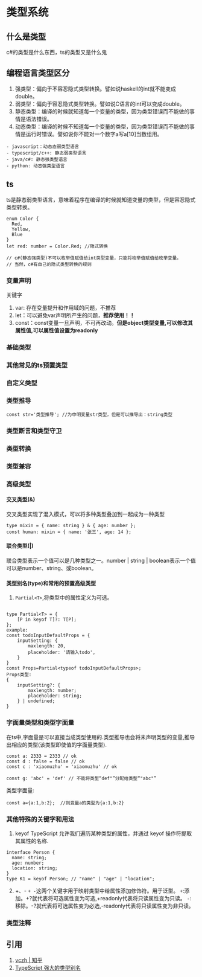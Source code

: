 # 类型系统

## 什么是类型
c#的类型是什么东西，ts的类型又是什么鬼

## 编程语言类型区分
1. 强类型：偏向于不容忍隐式类型转换。譬如说haskell的int就不能变成double。
2. 弱类型：偏向于容忍隐式类型转换。譬如说C语言的int可以变成double。
3. 静态类型：编译的时候就知道每一个变量的类型，因为类型错误而不能做的事情是语法错误。
4. 动态类型：编译的时候不知道每一个变量的类型，因为类型错误而不能做的事情是运行时错误。譬如说你不能对一个数字a写a[10]当数组用。

```dotnetcli
- javascript：动态态弱类型语言
- typescript/c++: 静态弱类型语言
- java/c#: 静态强类型语言
- python: 动态强类型语言
```

## ts
ts是静态弱类型语言，意味着程序在编译的时候就知道变量的类型，但是容忍隐式类型转换。

```dotnetcli
enum Color {
  Red,
  Yellow,
  Blue
}
let red: number = Color.Red; //隐式转换

// c#(静态强类型)不可以枚举值赋值给int类型变量，只能将枚举值赋值给枚举变量。
// 当然，c#有自己的隐式类型转换的规则
```

### 变量声明
关键字
1. var: 存在变量提升和作用域的问题，不推荐
2. let：可以避免var声明所产生的问题，**推荐使用！！**
3. const：const变量一旦声明，不可再改动。**但是object类型变量,可以修改其属性值,可以属性值设置为readonly**

### 基础类型

### 其他常见的ts预置类型

### 自定义类型

### 类型推导
```dotnetcli
const str='类型推导'; //为申明变量str类型，但是可以推导出：string类型
```
### 类型断言和类型守卫

### 类型转换

### 类型兼容

### 高级类型

#### 交叉类型(&)
交叉类型实现了混入模式，可以将多种类型叠加到一起成为一种类型
```dotnetcli
type mixin = { name: string } & { age: number };
const human: mixin = { name: '张三', age: 14 };
```

#### 联合类型(|)
联合类型表示一个值可以是几种类型之一。number | string | boolean表示一个值可以是number、string、或boolean。

#### 类型别名(type)和常用的预置高级类型

 1. `Partial<T>`,将类型中的属性定义为可选。
```dotnetcli

type Partial<T> = {
    [P in keyof T]?: T[P];
};
example:
const todoInputDefaultProps = {
    inputSetting: {
        maxlength: 20,
        placeholder: '请输入todo',
    }
}
const Props=Partial<typeof todoInputDefaultProps>;
Props类型:
{
    inputSetting?: {
        maxlength: number;
        placeholder: string;
    } | undefined;
}
```
### 字面量类型和类型字面量
在ts中,字面量是可以直接当成类型使用的.类型推导也会将未声明类型的变量,推导出相应的类型(该类型即使值的字面量类型).
```dotnetcli
const a: 2333 = 2333 // ok
const d : false = false // ok
const c : 'xiaomuzhu' = 'xiaomuzhu' // ok

const g: 'abc' = 'def' // 不能将类型“def"”分配给类型“"abc"”
```
类型字面量:
```dotnetcli
const a={a:1,b:2};  //则变量a的类型为{a:1,b:2}
```

### 其他特殊的关键字和用法
1. keyof
TypeScript 允许我们遍历某种类型的属性，并通过 keyof 操作符提取其属性的名称.
```dotnetcli
interface Person {
  name: string;
  age: number;
  location: string;
}
type K1 = keyof Person; // "name" | "age" | "location";
```
2. +、-
`+ -`这两个关键字用于映射类型中给属性添加修饰符。用于泛型。
`+`:添加。+?就代表将可选属性变为可选,+readonly代表将只读属性变为只读。
`-`:移除。-?就代表将可选属性变为必选,-readonly代表将只读属性变为非只读。

### 类型注释

## 引用
1. [vczh | 知乎](https://www.zhihu.com/question/19918532/answer/21645395)
2. [TypeScript 强大的类型别名](https://juejin.im/post/5c2f87ce5188252593122c98)